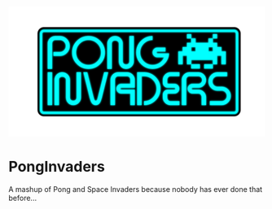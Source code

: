 ![Pong Invaders Logo](logo.png)
# PongInvaders
A mashup of Pong and Space Invaders because nobody has ever done that before...
